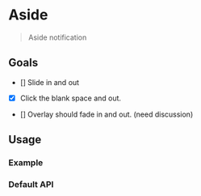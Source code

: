 # Aside

> Aside notification

## Goals

 * [] Slide in and out
 * [x] Click the blank space and out.
 * [] Overlay should fade in and out. (need discussion)

## Usage

### Example

### Default API
